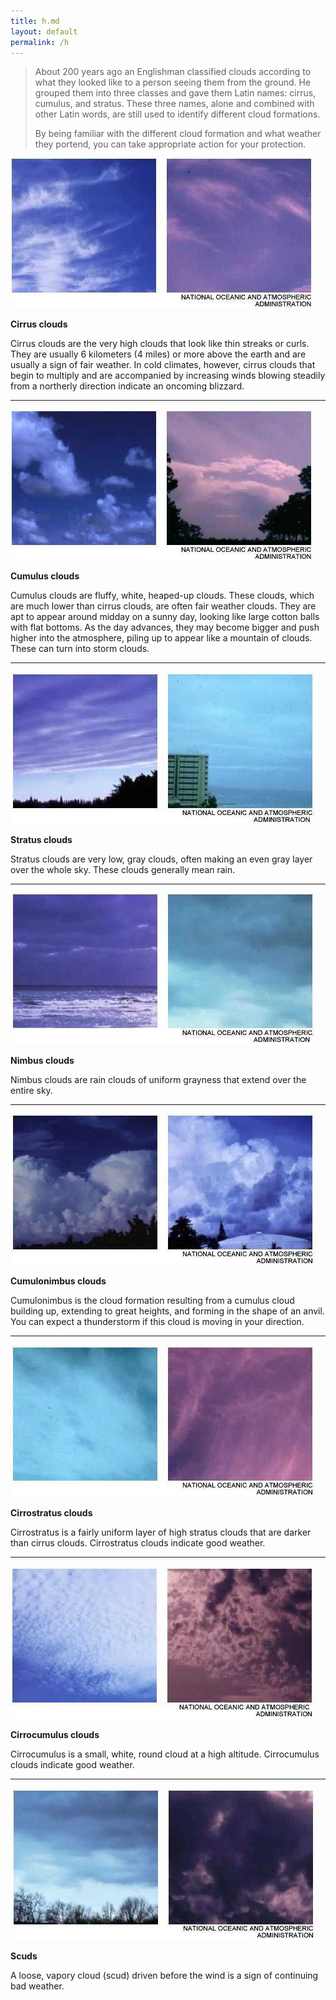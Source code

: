 ```yaml
---
title: h.md
layout: default
permalink: /h
---
```

> About 200 years ago an Englishman classified clouds according to what they looked like to a person seeing them from the ground. He grouped them into three classes and gave them Latin names: cirrus, cumulus, and stratus. These three names, alone and combined with other Latin words, are still used to identify different cloud formations.
> 
> By being familiar with the different cloud formation and what weather they portend, you can take appropriate action for your protection.

![](h1.jpg)

**Cirrus clouds**  

Cirrus clouds are the very high clouds that look like thin streaks or curls. They are usually 6 kilometers (4 miles) or more above the earth and are usually a sign of fair weather. In cold climates, however, cirrus clouds that begin to multiply and are accompanied by increasing winds blowing steadily from a northerly direction indicate an oncoming blizzard.
** *

![](h2.jpg)

**Cumulus clouds**  

Cumulus clouds are fluffy, white, heaped-up clouds. These clouds, which are much lower than cirrus clouds, are often fair weather clouds. They are apt to appear around midday on a sunny day, looking like large cotton balls with flat bottoms. As the day advances, they may become bigger and push higher into the atmosphere, piling up to appear like a mountain of clouds. These can turn into storm clouds.
** *

![](h3.jpg)

**Stratus clouds**  

Stratus clouds are very low, gray clouds, often making an even gray layer over the whole sky. These clouds generally mean rain.
** *

![](h4.jpg)

**Nimbus clouds**  

Nimbus clouds are rain clouds of uniform grayness that extend over the entire sky.
** *

![](h5.jpg)

**Cumulonimbus clouds**  

Cumulonimbus is the cloud formation resulting from a cumulus cloud building up, extending to great heights, and forming in the shape of an anvil. You can expect a thunderstorm if this cloud is moving in your direction.
** *

![](h6.jpg)

**Cirrostratus clouds**  

Cirrostratus is a fairly uniform layer of high stratus clouds that are darker than cirrus clouds. Cirrostratus clouds indicate good weather.
** *

![](h7.jpg)

**Cirrocumulus clouds**  

Cirrocumulus is a small, white, round cloud at a high altitude. Cirrocumulus clouds indicate good weather.
** *

![](h8.jpg)

**Scuds**  

A loose, vapory cloud (scud) driven before the wind is a sign of continuing bad weather.

</td>

</tr>

</tbody>

</table>

</center>

